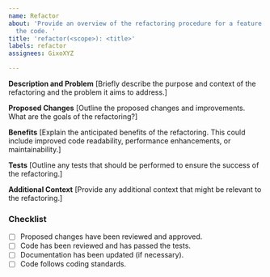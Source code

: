 ```yaml
---
name: Refactor
about: 'Provide an overview of the refactoring procedure for a feature or area of
  the code. '
title: 'refactor(<scope>): <title>'
labels: refactor
assignees: GixoXYZ

---
```


**Description and Problem**
[Briefly describe the purpose and context of the refactoring and the problem it aims to address.]

**Proposed Changes**
[Outline the proposed changes and improvements. What are the goals of the refactoring?]

**Benefits**
[Explain the anticipated benefits of the refactoring. This could include improved code readability, performance enhancements, or maintainability.]

**Tests**
[Outline any tests that should be performed to ensure the success of the refactoring.]

**Additional Context**
[Provide any additional context that might be relevant to the refactoring.]

### Checklist
- [ ] Proposed changes have been reviewed and approved.
- [ ] Code has been reviewed and has passed the tests.
- [ ] Documentation has been updated (if necessary).
- [ ] Code follows coding standards.
